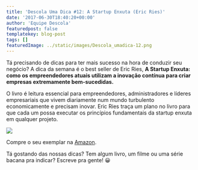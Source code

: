 ```yaml
---
title: 'Descola Uma Dica #12: A Startup Enxuta (Eric Ries)'
date: '2017-06-30T18:40:20+00:00'
author: 'Equipe Descola'
featuredpost: false
templatekey: blog-post
tags: []
featuredImage: ../static/images/Descola_umadica-12.png
---
```


Tá precisando de dicas para ter mais sucesso na hora de conduzir seu negócio? A dica da semana é o best seller de Eric Ries, **A Startup Enxuta: como os empreendedores atuais utilizam a inovação contínua para criar empresas extremamente bem-sucedidas.**

O livro é leitura essencial para empreendedores, administradores e líderes empresariais que vivem diariamente num mundo turbulento economicamente e precisam inovar. Eric Ries traça um plano no livro para que cada um possa executar os princípios fundamentais da startup enxuta em qualquer projeto.

![](https://descola.org/drops/wp-content/uploads/2017/06/startup-enxuta.jpg)

Compre o seu exemplar na [Amazon](https://www.amazon.com.br/Startup-Enxuta-Eric-Ries/dp/8581780040?tag=goog0ef-20&smid=A1ZZFT5FULY4LN&ascsubtag=8581780040).

Tá gostando das nossas dicas? Tem algum livro, um filme ou uma série bacana pra indicar? Escreve pra gente! 😀

